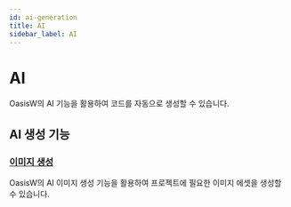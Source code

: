 ```yaml
---
id: ai-generation
title: AI
sidebar_label: AI
---
```


# AI

OasisW의 AI 기능을 활용하여 코드를 자동으로 생성할 수 있습니다.
<!-- OasisW의 AI 기능을 활용하여 이미지와 코드를 자동으로 생성할 수 있습니다. -->

## AI 생성 기능

### [이미지 생성](./image-generation)
OasisW의 AI 이미지 생성 기능을 활용하여 프로젝트에 필요한 이미지 에셋을 생성할 수 있습니다.

<!-- ### [2. 코드 생성](./code-generation)
OasisW의 AI 코드 생성 기능을 활용하여 게임 로직과 스크립트를 자동으로 생성할 수 있습니다. -->

<!-- ## AI 기능 활용 팁

- **명확한 프롬프트 작성**: 원하는 결과를 구체적으로 설명
- **단계적 접근**: 복잡한 요구사항을 작은 단위로 분할
- **반복 개선**: 생성된 결과를 기반으로 점진적 개선
- **프로젝트 일관성**: 전체 프로젝트의 스타일과 일관성 유지  -->